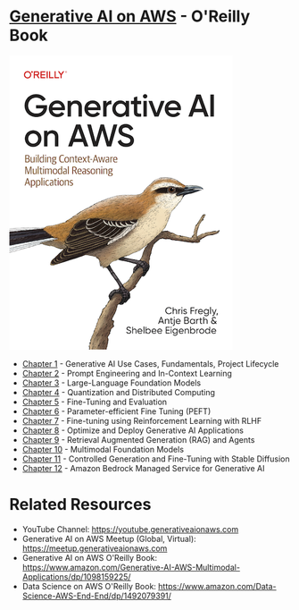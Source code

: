 # [Generative AI on AWS](https://www.amazon.com/Generative-AI-AWS-Multimodal-Applications/dp/1098159225/) - O'Reilly Book

[![](img/gaia_book_cover_sm.png)](https://www.amazon.com/Generative-AI-AWS-Multimodal-Applications/dp/1098159225/)

* [Chapter 1](/01_intro) - Generative AI Use Cases, Fundamentals, Project Lifecycle
* [Chapter 2](/02_prompt) - Prompt Engineering and In-Context Learning
* [Chapter 3](/03_foundation) - Large-Language Foundation Models
* [Chapter 4](/04_optimize) - Quantization and Distributed Computing
* [Chapter 5](/05_finetune) - Fine-Tuning and Evaluation
* [Chapter 6](/06_peft) - Parameter-efficient Fine Tuning (PEFT)
* [Chapter 7](/07_rlhf) - Fine-tuning using Reinforcement Learning with RLHF
* [Chapter 8](/08_deploy) - Optimize and Deploy Generative AI Applications
* [Chapter 9](/09_rag) - Retrieval Augmented Generation (RAG) and Agents
* [Chapter 10](/10_multimodal) - Multimodal Foundation Models
* [Chapter 11](/11_stablediffusion) - Controlled Generation and Fine-Tuning with Stable Diffusion
* [Chapter 12](/12_bedrock) - Amazon Bedrock Managed Service for Generative AI

# Related Resources
* YouTube Channel: https://youtube.generativeaionaws.com
* Generative AI on AWS Meetup (Global, Virtual): https://meetup.generativeaionaws.com
* Generative AI on AWS O'Reilly Book: https://www.amazon.com/Generative-AI-AWS-Multimodal-Applications/dp/1098159225/
* Data Science on AWS O'Reilly Book: https://www.amazon.com/Data-Science-AWS-End-End/dp/1492079391/
